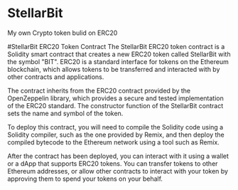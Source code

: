 # StellarBit
My own Crypto token bulid on ERC20

#StellarBit ERC20 Token Contract
The StellarBit ERC20 token contract is a Solidity smart contract that creates a new ERC20 token called StellarBit with the symbol "BIT". ERC20 is a standard interface for tokens on the Ethereum blockchain, which allows tokens to be transferred and interacted with by other contracts and applications.

The contract inherits from the ERC20 contract provided by the OpenZeppelin library, which provides a secure and tested implementation of the ERC20 standard. The constructor function of the StellarBit contract sets the name and symbol of the token.

To deploy this contract, you will need to compile the Solidity code using a Solidity compiler, such as the one provided by Remix, and then deploy the compiled bytecode to the Ethereum network using a tool such as Remix.

After the contract has been deployed, you can interact with it using a wallet or a dApp that supports ERC20 tokens. You can transfer tokens to other Ethereum addresses, or allow other contracts to interact with your token by approving them to spend your tokens on your behalf.

